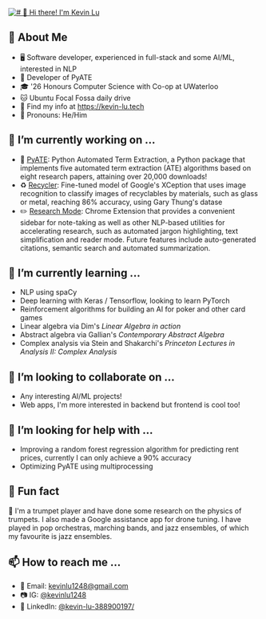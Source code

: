 [<img src="https://raw.githubusercontent.com/kevinlu1248/kevinlu1248/main/intro.gif" alt="# 👋 Hi there! I'm Kevin Lu" title="# 👋 Hi there! I'm Kevin Lu"/>](https://kevin-lu.tech/)

<!-- # Hi there 👋, I'm Kevin! -->

## :book: About Me
- :desktop_computer: Software developer, experienced in full-stack and some AI/ML, interested in NLP
- :briefcase: Developer of PyATE
- :mortar_board: '26 Honours Computer Science with Co-op at UWaterloo
- 🐱 Ubuntu Focal Fossa daily drive
- :link: Find my info at https://kevin-lu.tech
- :bust_in_silhouette: Pronouns: He/Him

## 🔭 I’m currently working on ...
- :closed_book: [PyATE](https://pypi.org/project/pyate/): Python Automated Term Extraction, a Python package that implements five automated term extraction (ATE) algorithms based on eight research papers, attaining over 20,000 downloads!
- :recycle: [Recycler](https://github.com/kevinlu1248/recycler): Fine-tuned model of Google's XCeption that uses image recognition to classify images of recyclables by materials, such as glass or metal, reaching 86% accuracy, using Gary Thung's datase
- :pencil2: [Research Mode](https://kevin-lu.tech/researchy-chrome-extension/): Chrome Extension that provides a convenient sidebar for note-taking as well as other NLP-based utilities for accelerating research, such as automated jargon highlighting, text simplification and reader mode. Future features include auto-generated citations, semantic search and automated summarization.

## 🌱 I’m currently learning ...
- NLP using spaCy 
- Deep learning with Keras / Tensorflow, looking to learn PyTorch
- Reinforcement algorithms for building an AI for poker and other card games 
- Linear algebra via Dim's _Linear Algebra in action_ 
- Abstract algebra via Gallian's _Contemporary Abstract Algebra_
- Complex analysis via Stein and Shakarchi's _Princeton Lectures in Analysis II: Complex Analysis_

## 👯 I’m looking to collaborate on ...
- Any interesting AI/ML projects!
- Web apps, I'm more interested in backend but frontend is cool too!

## 🤔 I’m looking for help with ...
- Improving a random forest regression algorithm for predicting rent prices, currently I can only achieve a 90% accuracy
- Optimizing PyATE using multiprocessing

## :confetti_ball: Fun fact
:trumpet: I'm a trumpet player and have done some research on the physics of trumpets. I also made a Google assistance app for drone tuning. I have played in pop orchestras, marching bands, and jazz ensembles, of which my favourite is jazz ensembles.

## 📫 How to reach me ... 
- :email: Email: kevinlu1248@gmail.com
- :camera: IG: [@kevinlu1248](https://www.instagram.com/kevinlu1248)
- :briefcase: LinkedIn: [@kevin-lu-388900197/](https://www.linkedin.com/in/kevin-lu-388900197/)

<!--
**kevinlu1248/kevinlu1248** is a ✨ _special_ ✨ repository because its `README.md` (this file) appears on your GitHub profile.

Here are some ideas to get you started:

- 🔭 I’m currently working on ...
- 🌱 I’m currently learning ...
- 👯 I’m looking to collaborate on ...
- 🤔 I’m looking for help with ...
- 💬 Ask me about ...
- 📫 How to reach me: ...
- 😄 Pronouns: ...
- ⚡ Fun fact: ...
-->
